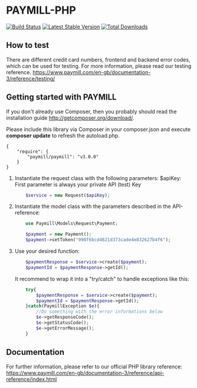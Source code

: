 PAYMILL-PHP
===========

[![Build Status](https://travis-ci.org/paymill/paymill-php.png)](https://travis-ci.org/paymill/paymill-php)
[![Latest Stable Version](https://poser.pugx.org/paymill/paymill/v/stable.png)](https://packagist.org/packages/paymill/paymill)
[![Total Downloads](https://poser.pugx.org/paymill/paymill/downloads.png)](https://packagist.org/packages/paymill/paymill)

How to test
-----------
There are different credit card numbers, frontend and backend error codes, which can be used for testing.
For more information, please read our testing reference.
https://www.paymill.com/en-gb/documentation-3/reference/testing/


Getting started with PAYMILL
----------------------------
If you don't already use Composer, then you probably should read the installation guide http://getcomposer.org/download/.

Please include this library via Composer in your composer.json and execute **composer update** to refresh the autoload.php.

```
{
    "require": {
        "paymill/paymill": "v3.0.0"
    }
}
```

1.  Instantiate the request class with the following parameters:
    $apiKey: First parameter is always your private API (test) Key

    ```php
        $service = new Request($apiKey);
    ```
2.  Instantiate the model class with the parameters described in the API-reference:
    ```php
        use Paymill\Models\Request\Payment;

        $payment = new Payment();
        $payment->setToken("098f6bcd4621d373cade4e832627b4f6");
    ```
3.  Use your desired function:

    ```php
        $paymentResponse = $service->create($payment);
        $paymentId = $paymentResponse->getId();
    ```

    It recommend to wrap it into a "try/catch" to handle exceptions like this:
    ```php
        try{
            $paymentResponse = $service->create($payment);
            $paymentId = $paymentResponse->getId();
        }catch(PaymillException $e){
            //Do something with the error informations below
            $e->getResponseCode();
            $e->getStatusCode();
            $e->getErrorMessage();
        }
    ```

Documentation
--------------

For further information, please refer to our official PHP library reference: https://www.paymill.com/en-gb/documentation-3/reference/api-reference/index.html
